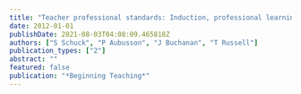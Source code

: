 ```yaml
---
title: "Teacher professional standards: Induction, professional learning and certification"
date: 2012-01-01
publishDate: 2021-08-03T04:08:09.465818Z
authors: ["S Schuck", "P Aubusson", "J Buchanan", "T Russell"]
publication_types: ["2"]
abstract: ""
featured: false
publication: "*Beginning Teaching*"
---
```


